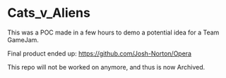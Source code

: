 # Cats_v_Aliens
 
 This was a POC made in a few hours to demo a potential idea for a Team GameJam.
 
 Final product ended up: https://github.com/Josh-Norton/Opera 
 
 This repo will not be worked on anymore, and thus is now Archived. 
